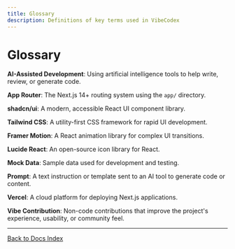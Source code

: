 ```yaml
---
title: Glossary
description: Definitions of key terms used in VibeCodex
---
```


# Glossary

**AI-Assisted Development**: Using artificial intelligence tools to help write, review, or generate code.

**App Router**: The Next.js 14+ routing system using the `app/` directory.

**shadcn/ui**: A modern, accessible React UI component library.

**Tailwind CSS**: A utility-first CSS framework for rapid UI development.

**Framer Motion**: A React animation library for complex UI transitions.

**Lucide React**: An open-source icon library for React.

**Mock Data**: Sample data used for development and testing.

**Prompt**: A text instruction or template sent to an AI tool to generate code or content.

**Vercel**: A cloud platform for deploying Next.js applications.

**Vibe Contribution**: Non-code contributions that improve the project's experience, usability, or community feel.

---

[Back to Docs Index](/docs) 